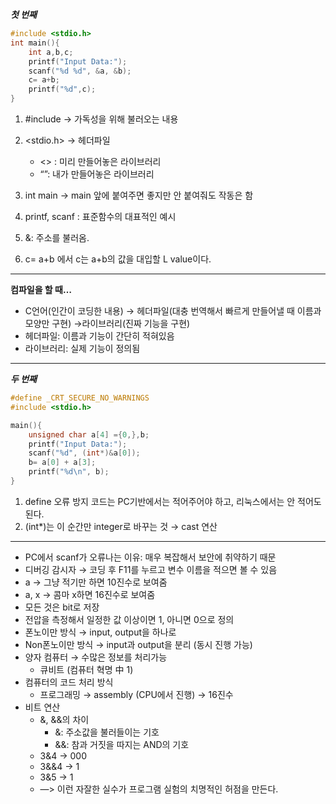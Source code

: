 ***첫 번째***

```objectivec
#include <stdio.h>
int main(){
	int a,b,c;
	printf("Input Data:");
	scanf("%d %d", &a, &b);
	c= a+b;
	printf("%d",c);
}
```

1. #include → 가독성을 위해 불러오는 내용
2. <stdio.h> → 헤더파일 
    - <> : 미리 만들어놓은 라이브러리
    - “”: 내가 만들어놓은 라이브러리

1. int main → main 앞에 붙여주면 좋지만 안 붙여줘도 작동은 함
2. printf, scanf : 표준함수의 대표적인 예시
3. &: 주소를 불러옴.
4. c= a+b 에서 c는 a+b의 값을 대입할 L value이다.

---

**컴파일을 할 때…**

- C언어(인간이 코딩한 내용) → 헤더파일(대충 번역해서 빠르게 만들어낼 때 이름과 모양만 구현) →라이브러리(진짜 기능을 구현)
- 헤더파일: 이름과 기능이 간단히 적혀있음
- 라이브러리: 실제 기능이 정의됨

---

***두 번째***

```objectivec
#define _CRT_SECURE_NO_WARNINGS
#include <stdio.h>

main(){
	unsigned char a[4] ={0,},b;
	printf("Input Data:");
	scanf("%d", (int*)&a[0]);
	b= a[0] + a[3];
	printf("%d\n", b);
}
```

1. define 오류 방지 코드는 PC기반에서는 적어주어야 하고, 리눅스에서는 안 적어도 된다.
2. (int*)는 이 순간만 integer로 바꾸는 것 → cast 연산

---

- PC에서 scanf가 오류나는 이유: 매우 복잡해서 보안에 취약하기 때문
- 디버깅 감시자 → 코딩 후 F11를 누르고 변수 이름을 적으면 볼 수 있음
- a → 그냥 적기만 하면 10진수로 보여줌
- a, x  → 콤마 x하면 16진수로 보여줌
- 모든 것은 bit로 저장
- 전압을 측정해서 일정한 값 이상이면 1, 아니면 0으로 정의
- 폰노이만 방식 → input, output을 하나로
- Non폰노이만 방식 → input과 output을 분리 (동시 진행 가능)
- 양자 컴퓨터 → 수많은 정보를 처리가능
    - 큐비트 (컴퓨터 혁명 中 1)
- 컴퓨터의 코드 처리 방식
    - 프로그래밍 → assembly (CPU에서 진행) → 16진수
- 비트 연산
    - &, &&의 차이
        - &: 주소값을 불러들이는 기호
        - &&: 참과 거짓을 따지는 AND의 기호
    - 3&4 → 000
    - 3&&4 → 1
    - 3&5 → 1
    - —> 이런 자잘한 실수가 프로그램 실험의 치명적인 허점을 만든다.